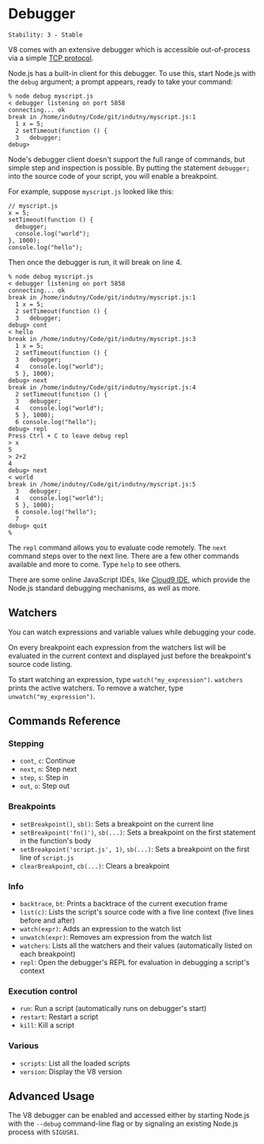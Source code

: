 # Debugger
<!-- type=misc -->

    Stability: 3 - Stable


V8 comes with an extensive debugger which is accessible out-of-process via a simple [TCP protocol](http://code.google.com/p/v8/wiki/DebuggerProtocol). 

Node.js has a built-in client for this debugger. To use this, start Node.js with the `debug` argument; a prompt appears, ready to take your command:

    % node debug myscript.js
    < debugger listening on port 5858
    connecting... ok
    break in /home/indutny/Code/git/indutny/myscript.js:1
      1 x = 5;
      2 setTimeout(function () {
      3   debugger;
    debug>

Node's debugger client doesn't support the full range of commands, but simple step and inspection is possible. By putting the statement `debugger;` into the source code of your script, you will enable a breakpoint.

For example, suppose `myscript.js` looked like this:

    // myscript.js
    x = 5;
    setTimeout(function () {
      debugger;
      console.log("world");
    }, 1000);
    console.log("hello");

Then once the debugger is run, it will break on line 4.

    % node debug myscript.js
    < debugger listening on port 5858
    connecting... ok
    break in /home/indutny/Code/git/indutny/myscript.js:1
      1 x = 5;
      2 setTimeout(function () {
      3   debugger;
    debug> cont
    < hello
    break in /home/indutny/Code/git/indutny/myscript.js:3
      1 x = 5;
      2 setTimeout(function () {
      3   debugger;
      4   console.log("world");
      5 }, 1000);
    debug> next
    break in /home/indutny/Code/git/indutny/myscript.js:4
      2 setTimeout(function () {
      3   debugger;
      4   console.log("world");
      5 }, 1000);
      6 console.log("hello");
    debug> repl
    Press Ctrl + C to leave debug repl
    > x
    5
    > 2+2
    4
    debug> next
    < world
    break in /home/indutny/Code/git/indutny/myscript.js:5
      3   debugger;
      4   console.log("world");
      5 }, 1000);
      6 console.log("hello");
      7
    debug> quit
    %


The `repl` command allows you to evaluate code remotely. The `next` command steps over to the next line. There are a few other commands available and more to come. Type `help` to see others.

There are some online JavaScript IDEs, like [Cloud9 IDE](http://www.c9.io), which provide the Node.js standard debugging mechanisms, as well as more.
## Watchers

You can watch expressions and variable values while debugging your code.

On every breakpoint each expression from the watchers list will be evaluated in the current context and displayed just before the breakpoint's source code listing.

To start watching an expression, type `watch("my_expression")`. `watchers` prints the active watchers. To remove a watcher, type `unwatch("my_expression")`.

## Commands Reference

### Stepping

* `cont`, `c`: Continue
* `next`, `n`: Step next
* `step`, `s`: Step in
* `out`, `o`: Step out

### Breakpoints

* `setBreakpoint()`, `sb()`: Sets a breakpoint on the current line
* `setBreakpoint('fn()')`, `sb(...)`: Sets a breakpoint on the first statement in the function's body
* `setBreakpoint('script.js', 1)`, `sb(...)`: Sets a  breakpoint on the first line of `script.js`
* `clearBreakpoint`, `cb(...)`: Clears a breakpoint

### Info

* `backtrace`, `bt`: Prints a backtrace of the current execution frame
* `list(c)`: Lists the script's source code with a five line context (five lines before and after)
* `watch(expr)`: Adds an expression to the watch list
* `unwatch(expr)`: Removes am expression from the watch list
* `watchers`: Lists all the watchers and their values (automatically listed on each breakpoint)
* `repl`: Open the debugger's REPL for evaluation in debugging a script's context

### Execution control

* `run`: Run a script (automatically runs on debugger's start)
* `restart`: Restart a script
* `kill`: Kill a script

### Various

* `scripts`: List all the loaded scripts
* `version`: Display the V8 version

## Advanced Usage

The V8 debugger can be enabled and accessed either by starting Node.js with the `--debug` command-line flag or by signaling an existing Node.js process with `SIGUSR1`.